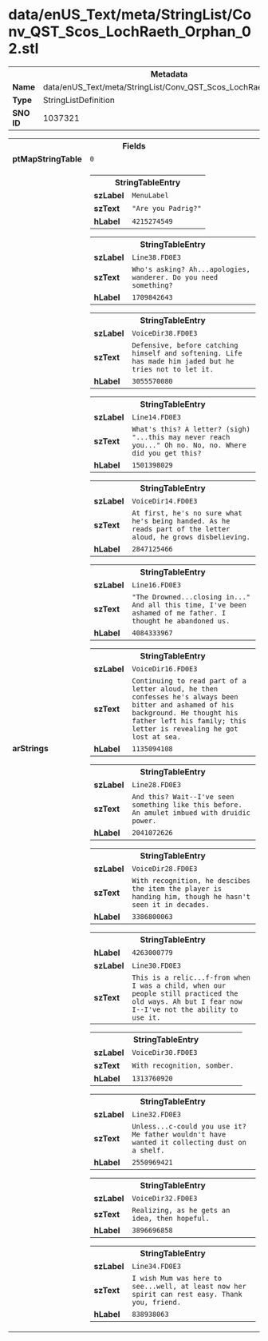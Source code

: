 <h1>data/enUS_Text/meta/StringList/Conv_QST_Scos_LochRaeth_Orphan_02.stl</h1><table><tr><th colspan="100%">Metadata</th></tr><tr><td><b>Name</b></td><td>data/enUS_Text/meta/StringList/Conv_QST_Scos_LochRaeth_Orphan_02.stl</td></tr><tr><td><b>Type</b></td><td>StringListDefinition</td></tr><tr><td><b>SNO ID</b></td><td>1037321</td></tr></table>

<table><tr><th colspan="100%">Fields</th></tr><tr><td><b>ptMapStringTable</b></td><td><code>0</code></td></tr><tr><td><b>arStrings</b></td><td><table><tr><th colspan="100%">StringTableEntry</th></tr><tr><td><b>szLabel</b></td><td><code>MenuLabel</code></td></tr><tr><td><b>szText</b></td><td><code>"Are you Padrig?"</code></td></tr><tr><td><b>hLabel</b></td><td><code>4215274549</code></td></tr></table>


<table><tr><th colspan="100%">StringTableEntry</th></tr><tr><td><b>szLabel</b></td><td><code>Line38.FD0E3</code></td></tr><tr><td><b>szText</b></td><td><code>Who's asking? Ah...apologies, wanderer. Do you need something?</code></td></tr><tr><td><b>hLabel</b></td><td><code>1709842643</code></td></tr></table>


<table><tr><th colspan="100%">StringTableEntry</th></tr><tr><td><b>szLabel</b></td><td><code>VoiceDir38.FD0E3</code></td></tr><tr><td><b>szText</b></td><td><code>Defensive, before catching himself and softening. Life has made him jaded but he tries not to let it.</code></td></tr><tr><td><b>hLabel</b></td><td><code>3055570080</code></td></tr></table>


<table><tr><th colspan="100%">StringTableEntry</th></tr><tr><td><b>szLabel</b></td><td><code>Line14.FD0E3</code></td></tr><tr><td><b>szText</b></td><td><code>What's this? A letter? (sigh) "...this may never reach you..." Oh no. No, no. Where did you get this?</code></td></tr><tr><td><b>hLabel</b></td><td><code>1501398029</code></td></tr></table>


<table><tr><th colspan="100%">StringTableEntry</th></tr><tr><td><b>szLabel</b></td><td><code>VoiceDir14.FD0E3</code></td></tr><tr><td><b>szText</b></td><td><code>At first, he's no sure what he's being handed. As he reads part of the letter aloud, he grows disbelieving.</code></td></tr><tr><td><b>hLabel</b></td><td><code>2847125466</code></td></tr></table>


<table><tr><th colspan="100%">StringTableEntry</th></tr><tr><td><b>szLabel</b></td><td><code>Line16.FD0E3</code></td></tr><tr><td><b>szText</b></td><td><code>"The Drowned...closing in..." And all this time, I've been ashamed of me father. I thought he abandoned us.</code></td></tr><tr><td><b>hLabel</b></td><td><code>4084333967</code></td></tr></table>


<table><tr><th colspan="100%">StringTableEntry</th></tr><tr><td><b>szLabel</b></td><td><code>VoiceDir16.FD0E3</code></td></tr><tr><td><b>szText</b></td><td><code>Continuing to read part of a letter aloud, he then confesses he's always been bitter and ashamed of his background. He thought his father left his family; this letter is revealing he got lost at sea.</code></td></tr><tr><td><b>hLabel</b></td><td><code>1135094108</code></td></tr></table>


<table><tr><th colspan="100%">StringTableEntry</th></tr><tr><td><b>szLabel</b></td><td><code>Line28.FD0E3</code></td></tr><tr><td><b>szText</b></td><td><code>And this? Wait--I've seen something like this before. An amulet imbued with druidic power.</code></td></tr><tr><td><b>hLabel</b></td><td><code>2041072626</code></td></tr></table>


<table><tr><th colspan="100%">StringTableEntry</th></tr><tr><td><b>szLabel</b></td><td><code>VoiceDir28.FD0E3</code></td></tr><tr><td><b>szText</b></td><td><code>With recognition, he descibes the item the player is handing him, though he hasn't seen it in decades.</code></td></tr><tr><td><b>hLabel</b></td><td><code>3386800063</code></td></tr></table>


<table><tr><th colspan="100%">StringTableEntry</th></tr><tr><td><b>hLabel</b></td><td><code>4263000779</code></td></tr><tr><td><b>szLabel</b></td><td><code>Line30.FD0E3</code></td></tr><tr><td><b>szText</b></td><td><code>This is a relic...f-from when I was a child, when our people still practiced the old ways. Ah but I fear now I--I've not the ability to use it.</code></td></tr></table>


<table><tr><th colspan="100%">StringTableEntry</th></tr><tr><td><b>szLabel</b></td><td><code>VoiceDir30.FD0E3</code></td></tr><tr><td><b>szText</b></td><td><code>With recognition, somber. </code></td></tr><tr><td><b>hLabel</b></td><td><code>1313760920</code></td></tr></table>


<table><tr><th colspan="100%">StringTableEntry</th></tr><tr><td><b>szLabel</b></td><td><code>Line32.FD0E3</code></td></tr><tr><td><b>szText</b></td><td><code>Unless...c-could you use it? Me father wouldn't have wanted it collecting dust on a shelf.</code></td></tr><tr><td><b>hLabel</b></td><td><code>2550969421</code></td></tr></table>


<table><tr><th colspan="100%">StringTableEntry</th></tr><tr><td><b>szLabel</b></td><td><code>VoiceDir32.FD0E3</code></td></tr><tr><td><b>szText</b></td><td><code>Realizing, as he gets an idea, then hopeful.</code></td></tr><tr><td><b>hLabel</b></td><td><code>3896696858</code></td></tr></table>


<table><tr><th colspan="100%">StringTableEntry</th></tr><tr><td><b>szLabel</b></td><td><code>Line34.FD0E3</code></td></tr><tr><td><b>szText</b></td><td><code>I wish Mum was here to see...well, at least now her spirit can rest easy. Thank you, friend.</code></td></tr><tr><td><b>hLabel</b></td><td><code>838938063</code></td></tr></table>


</td></tr></table>

